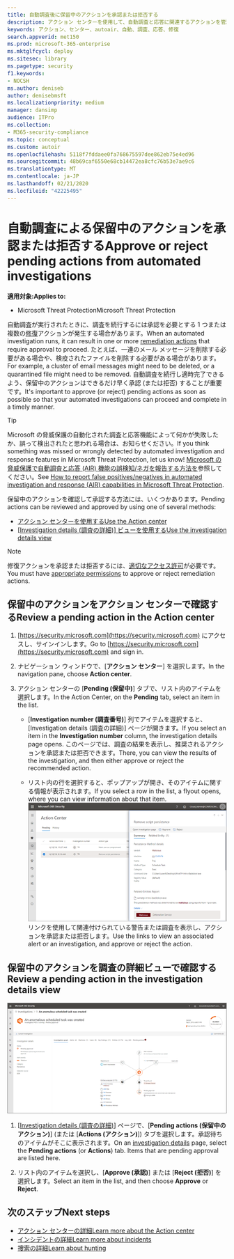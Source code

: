 ```yaml
---
title: 自動調査後に保留中のアクションを承認または拒否する
description: アクション センターを使用して、自動調査と応答に関連するアクションを管理する
keywords: アクション、センター、autoair、自動、調査、応答、修復
search.appverid: met150
ms.prod: microsoft-365-enterprise
ms.mktglfcycl: deploy
ms.sitesec: library
ms.pagetype: security
f1.keywords:
- NOCSH
ms.author: deniseb
author: denisebmsft
ms.localizationpriority: medium
manager: dansimp
audience: ITPro
ms.collection:
- M365-security-compliance
ms.topic: conceptual
ms.custom: autoir
ms.openlocfilehash: 5118f7fddaee0fa768675597dee862eb75e4ed96
ms.sourcegitcommit: 48b69caf6550e68cb14472ea8cfc76b53e7ae9c6
ms.translationtype: MT
ms.contentlocale: ja-JP
ms.lasthandoff: 02/21/2020
ms.locfileid: "42225495"
---
```

# <a name="approve-or-reject-pending-actions-from-automated-investigations"></a><span data-ttu-id="c4c0d-104">自動調査による保留中のアクションを承認または拒否する</span><span class="sxs-lookup"><span data-stu-id="c4c0d-104">Approve or reject pending actions from automated investigations</span></span>

<span data-ttu-id="c4c0d-105">**適用対象:**</span><span class="sxs-lookup"><span data-stu-id="c4c0d-105">**Applies to:**</span></span>
- <span data-ttu-id="c4c0d-106">Microsoft Threat Protection</span><span class="sxs-lookup"><span data-stu-id="c4c0d-106">Microsoft Threat Protection</span></span>

<span data-ttu-id="c4c0d-107">自動調査が実行されたときに、調査を続行するには承認を必要とする 1 つまたは複数の[修復](https://docs.microsoft.com/microsoft-365/security/mtp/mtp-remediation-actions)アクションが発生する場合があります。</span><span class="sxs-lookup"><span data-stu-id="c4c0d-107">When an automated investigation runs, it can result in one or more [remediation actions](https://docs.microsoft.com/microsoft-365/security/mtp/mtp-remediation-actions) that require approval to proceed.</span></span> <span data-ttu-id="c4c0d-108">たとえば、一連のメール メッセージを削除する必要がある場合や、検疫されたファイルを削除する必要がある場合があります。</span><span class="sxs-lookup"><span data-stu-id="c4c0d-108">For example, a cluster of email messages might need to be deleted, or a quarantined file might need to be removed.</span></span> <span data-ttu-id="c4c0d-109">自動調査を続行し適時完了できるよう、保留中のアクションはできるだけ早く承認 (または拒否) することが重要です。</span><span class="sxs-lookup"><span data-stu-id="c4c0d-109">It's important to approve (or reject) pending actions as soon as possible so that your automated investigations can proceed and complete in a timely manner.</span></span> 

> [!TIP]
> <span data-ttu-id="c4c0d-110">Microsoft の脅威保護の自動化された調査と応答機能によって何かが失敗したか、誤って検出されたと思われる場合は、お知らせください。</span><span class="sxs-lookup"><span data-stu-id="c4c0d-110">If you think something was missed or wrongly detected by automated investigation and response features in Microsoft Threat Protection, let us know!</span></span> <span data-ttu-id="c4c0d-111">[Microsoft の脅威保護で自動調査と応答 (AIR) 機能の誤検知/ネガを報告する方法を](mtp-autoir-report-false-positives-negatives.md)参照してください。</span><span class="sxs-lookup"><span data-stu-id="c4c0d-111">See [How to report false positives/negatives in automated investigation and response (AIR) capabilities in Microsoft Threat Protection](mtp-autoir-report-false-positives-negatives.md).</span></span>

<span data-ttu-id="c4c0d-112">保留中のアクションを確認して承認する方法には、いくつかあります。</span><span class="sxs-lookup"><span data-stu-id="c4c0d-112">Pending actions can be reviewed and approved by using one of several methods:</span></span>
- [<span data-ttu-id="c4c0d-113">アクション センターを使用する</span><span class="sxs-lookup"><span data-stu-id="c4c0d-113">Use the Action center</span></span>](#review-a-pending-action-in-the-action-center)
- <span data-ttu-id="c4c0d-114">[[Investigation details (調査の詳細)] ビューを使用する](#review-a-pending-action-in-the-investigation-details-view)</span><span class="sxs-lookup"><span data-stu-id="c4c0d-114">[Use the investigation details view](#review-a-pending-action-in-the-investigation-details-view)</span></span>

> [!NOTE]
> <span data-ttu-id="c4c0d-115">修復アクションを承認または拒否するには、[適切なアクセス許可](mtp-action-center.md#required-permissions-for-action-center-tasks)が必要です。</span><span class="sxs-lookup"><span data-stu-id="c4c0d-115">You must have [appropriate permissions](mtp-action-center.md#required-permissions-for-action-center-tasks) to approve or reject remediation actions.</span></span>

## <a name="review-a-pending-action-in-the-action-center"></a><span data-ttu-id="c4c0d-116">保留中のアクションをアクション センターで確認する</span><span class="sxs-lookup"><span data-stu-id="c4c0d-116">Review a pending action in the Action center</span></span>

1. <span data-ttu-id="c4c0d-117">[https://security.microsoft.com](https://security.microsoft.com) にアクセスし、サインインします。</span><span class="sxs-lookup"><span data-stu-id="c4c0d-117">Go to [https://security.microsoft.com](https://security.microsoft.com) and sign in.</span></span> 

2. <span data-ttu-id="c4c0d-118">ナビゲーション ウィンドウで、[**アクション センター**] を選択します。</span><span class="sxs-lookup"><span data-stu-id="c4c0d-118">In the navigation pane, choose **Action center**.</span></span> 

3. <span data-ttu-id="c4c0d-119">アクション センターの [**Pending (保留中)**] タブで、リスト内のアイテムを選択します。</span><span class="sxs-lookup"><span data-stu-id="c4c0d-119">In the Action Center, on the **Pending** tab, select an item in the list.</span></span> 

    - <span data-ttu-id="c4c0d-120">[**Investigation number (調査番号)**] 列でアイテムを選択すると、[Investigation details (調査の詳細)] ページが開きます。</span><span class="sxs-lookup"><span data-stu-id="c4c0d-120">If you select an item in the **Investigation number** column, the investigation details page opens.</span></span> <span data-ttu-id="c4c0d-121">このページでは、調査の結果を表示し、推奨されるアクションを承認または拒否できます。</span><span class="sxs-lookup"><span data-stu-id="c4c0d-121">There, you can view the results of the investigation, and then either approve or reject the recommended action.</span></span>
 
    - <span data-ttu-id="c4c0d-122">リスト内の行を選択すると、ポップアップが開き、そのアイテムに関する情報が表示されます。</span><span class="sxs-lookup"><span data-stu-id="c4c0d-122">If you select a row in the list, a flyout opens, where you can view information about that item.</span></span> <br/>![アクションを承認または拒否する](../../media/air-actioncenter-itemselected.png)<br/><span data-ttu-id="c4c0d-124">リンクを使用して関連付けられている警告または調査を表示し、アクションを承認または拒否します。</span><span class="sxs-lookup"><span data-stu-id="c4c0d-124">Use the links to view an associated alert or an investigation, and approve or reject the action.</span></span>

## <a name="review-a-pending-action-in-the-investigation-details-view"></a><span data-ttu-id="c4c0d-125">保留中のアクションを調査の詳細ビューで確認する</span><span class="sxs-lookup"><span data-stu-id="c4c0d-125">Review a pending action in the investigation details view</span></span>

![調査の詳細](../../media/mtp-air-investdetails.png)

1. <span data-ttu-id="c4c0d-127">[[Investigation details (調査の詳細)](mtp-autoir-results.md)] ページで、[**Pending actions (保留中のアクション)**] (または [**Actions (アクション)**]) タブを選択します。承認待ちのアイテムがそこに表示されます。</span><span class="sxs-lookup"><span data-stu-id="c4c0d-127">On an [investigation details](mtp-autoir-results.md) page, select the **Pending actions** (or **Actions**) tab. Items that are pending approval are listed here.</span></span>

2. <span data-ttu-id="c4c0d-128">リスト内のアイテムを選択し、[**Approve (承認)**] または [**Reject (拒否)**] を選択します。</span><span class="sxs-lookup"><span data-stu-id="c4c0d-128">Select an item in the list, and then choose **Approve** or **Reject**.</span></span>

## <a name="next-steps"></a><span data-ttu-id="c4c0d-129">次のステップ</span><span class="sxs-lookup"><span data-stu-id="c4c0d-129">Next steps</span></span>

- [<span data-ttu-id="c4c0d-130">アクション センターの詳細</span><span class="sxs-lookup"><span data-stu-id="c4c0d-130">Learn more about the Action center</span></span>](mtp-action-center.md)
- [<span data-ttu-id="c4c0d-131">インシデントの詳細</span><span class="sxs-lookup"><span data-stu-id="c4c0d-131">Learn more about incidents</span></span>](incidents-overview.md)
- [<span data-ttu-id="c4c0d-132">捜索の詳細</span><span class="sxs-lookup"><span data-stu-id="c4c0d-132">Learn about hunting</span></span>](advanced-hunting-overview.md)
